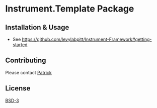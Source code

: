 # Instrument.Template Package

## Installation & Usage

- See https://github.com/levylabpitt/Instrument-Framework#getting-started

## Contributing

Please contact [Patrick](https://github.com/ciozi137)

## License

[BSD-3](https://opensource.org/licenses/BSD-3-Clause)
